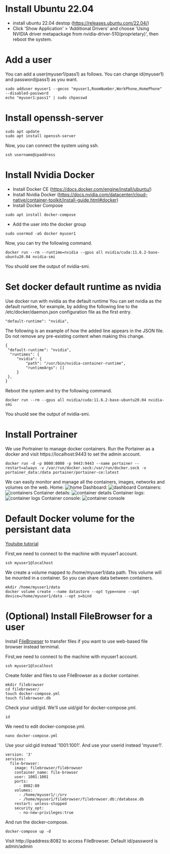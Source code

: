 # Install Ubuntu 22.04
- install ubuntu 22.04 destop  (https://releases.ubuntu.com/22.04/)
- Click 'Show Application' > 'Additional Drivers' and choose 'Using NVIDIA driver metapackage from nvidia-driver-510(proprietary)', then reboot the system. 


# Add a user
You can add a user(myuser1/pass1) as follows. You can change id(myuser1) and password(pass1) as you want. 
```
sudo adduser myuser1 --gecos "myuser1,RoomNumber,WorkPhone,HomePhone" --disabled-password
echo "myuser1:pass1" | sudo chpasswd
```

# Install openssh-server
```
sudo apt update
sudo apt install openssh-server
```
Now, you can connect the system using ssh. 
```
ssh username@ipaddress
```

# Install Nvidia Docker
- Install Docker CE (https://docs.docker.com/engine/install/ubuntu/)
- Install Nvidia Docker (https://docs.nvidia.com/datacenter/cloud-native/container-toolkit/install-guide.html#docker)
- Install Docker Compose
```
sudo apt install docker-compose
```
- Add the user into the docker group
```
sudo usermod -aG docker myuser1
```

Now, you can try the following command. 
```
docker run --rm --runtime=nvidia --gpus all nvidia/cuda:11.6.2-base-ubuntu20.04 nvidia-smi
```
You shuold see the output of nvidia-smi. 

# Set docker default runtime as nvidia
Use docker run with nvidia as the default runtime
You can set nvidia as the default runtime, for example, by adding the following line to the /etc/docker/daemon.json configuration file as the first entry.
```
"default-runtime": "nvidia",
```
The following is an example of how the added line appears in the JSON file. Do not remove any pre-existing content when making this change.
```
{
 "default-runtime": "nvidia",
  "runtimes": {
     "nvidia": {
         "path": "/usr/bin/nvidia-container-runtime",
         "runtimeArgs": []
     }
 },
}
```
Reboot the system and try the following command. 
```
docker run --rm --gpus all nvidia/cuda:11.6.2-base-ubuntu20.04 nvidia-smi
```
You shuold see the output of nvidia-smi. 

# Install Portrainer 
We use Portrainer to manage docker containers. Run the Portainer as a docker and visit https://localhost:9443 to set the admin account. 
```
docker run -d -p 8000:8000 -p 9443:9443 --name portainer --restart=always -v /var/run/docker.sock:/var/run/docker.sock -v portainer_data:/data portainer/portainer-ce:latest
```

We can easily monitor and manage all the containers, images, networks and volumes on the web. 
Home:
![home](screenshot/portainer1.png)
Dashboard:
![dashboard](screenshot/portainer2.png)
Containers:
![containers](screenshot/portainer3.png)
Container details:
![container details](screenshot/portainer4.png)
Container logs:
![container logs](screenshot/portainer5.png)
Container console:
![container console](screenshot/portainer6.png)


# Default Docker volume for the persistant data 
[Youtube tutorial](https://www.youtube.com/watch?v=OrQLrqQm4M0)

First,we need to connect to the machine with myuser1 account.
```
ssh myuser1@localhost
```

We create a volume mapped to /home/myuser1/data path. This volume will be mounted in a container. So you can share data between containers. 
```
mkdir /home/myuser1/data
docker volume create --name datastore --opt type=none --opt device=/home/myuser1/data --opt o=bind
```

# (Optional) Install FileBrowser for a user
Install [FileBrowser](https://filebrowser.org/installation) to transfer files if you want to use web-based file browser instead termimal. 


First,we need to connect to the machine with myuser1 account.
```
ssh myuser1@localhost
```

Create folder and files to use FileBrowser as a docker container. 
```
mkdir filebrowser
cd filebrowser/
touch docker-compose.yml
touch filebrowser.db
```

Check your uid/gid. We'll use uid/gid for docker-compose.yml.
```
id
```

We need to edit docker-compose.yml. 
```
nano docker-compose.yml 
```

Use your uid:gid instead '1001:1001'. And use your userid instead 'myuser1'. 
```
version: '3'
services:
  file-browser:
    image: filebrowser/filebrowser
    container_name: file-browser
    user: 1001:1001
    ports:
      - 8082:80
    volumes:
      - /home/myuser1/:/srv
      - /home/myuser1/filebrowser/filebrowser.db:/database.db
    restart: unless-stopped
    security_opt:
      - no-new-privileges:true
```
And run the docker-compose. 
```
docker-compose up -d
```
Visit http://ipaddress:8082 to access FileBrowser. Default id/password is admin/admin


